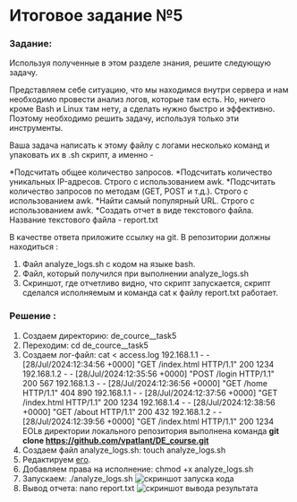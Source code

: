 # Итоговое задание №5

### Задание:

Используя полученные в этом разделе знания, решите следующую задачу.

Представляем себе ситуацию, что мы находимся внутри сервера и нам необходимо провести анализ логов, которые там есть. Но, ничего кроме Bash и Linux там нету, а сделать нужно быстро и эффективно. Поэтому необходимо решить задачу, используя только эти инструменты.

Ваша задача написать к этому файлу с логами несколько команд и упаковать их в .sh скрипт, а именно - 

*Подсчитать общее количество запросов.
*Подсчитать количество уникальных IP-адресов. Строго с использованием awk.
*Подсчитать количество запросов по методам (GET, POST и т.д.). Строго с использованием awk.
*Найти самый популярный URL. Строго с использованием awk.
*Создать отчет в виде текстового файла. Название текстового файла - report.txt


В качестве ответа приложите ссылку на git. В репозитории должны находиться :

1. Файл analyze_logs.sh с кодом на языке bash.
2. Файл, который получился при выполнении analyze_logs.sh
3. Cкриншот, где отчетливо видно, что скрипт запускается, скрипт сделался исполняемым и команда cat к файлу report.txt работает.

### Решение :

1. Создаем директорию: de_cource__task5
2. Переходим: cd de_cource__task5
3. Создаем лог-файл: 
	cat <<EOL > access.log
	192.168.1.1 - - [28/Jul/2024:12:34:56 +0000] "GET /index.html HTTP/1.1" 200 1234
	192.168.1.2 - - [28/Jul/2024:12:35:56 +0000] "POST /login HTTP/1.1" 200 567
	192.168.1.3 - - [28/Jul/2024:12:36:56 +0000] "GET /home HTTP/1.1" 404 890
	192.168.1.1 - - [28/Jul/2024:12:37:56 +0000] "GET /index.html HTTP/1.1" 200 1234
	192.168.1.4 - - [28/Jul/2024:12:38:56 +0000] "GET /about HTTP/1.1" 200 432
	192.168.1.2 - - [28/Jul/2024:12:39:56 +0000] "GET /index.html HTTP/1.1" 200 1234
	EOLв директории локального репозитория выполнена команда **git clone https://github.com/vpatlant/DE_course.git**
4. Создаем файл analyze_logs.sh: touch analyze_logs.sh
5. Редактируем [его](https://github.com/vpatlant/DE_course_task5/analyze_logs.sh).
6. Добавляем права на исполнение: chmod +x analyze_logs.sh
7. Запускаем:  ./analyze_logs.sh
![скриншот запуска кода](https://github.com/vpatlant/DE_course_task5/DE_course_task_5.jpg)
8. Вывод отчета:  nano report.txt
![скриншот вывода результата](https://github.com/vpatlant/DE_course_task5/DE_course_task_5_output.jpg)
